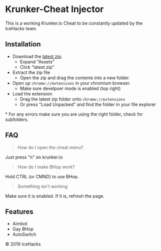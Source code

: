 # Krunker-Cheat Injector
This is a working Krunker.io Cheat to be constantly updated by the IceHacks team.

## Installation
- Download the [latest zip](https://github.com/IceHacks/KrunkerCheatInjector/releases/latest).
  - Expand "Assets"
  - Click "latest.zip"
- Extract the zip file
  - Open the zip and drag the contents into a new folder.
- Open up `chrome://extensions` in your chromium browser.
  - Make sure develpoer mode is enabled (top right)
- Load the extension
  - Drag the latest zip folder onto `chrome://extensions`
  - Or press "Load Unpacked" and find the folder in your file explorer
  
\* For any errors make sure you are using the right folder, check for subfolders.

## FAQ
> How do I open the cheat menu?

Just press "n" on krunker.io

> How do I make BHop work?

Hold CTRL (or CMND) to use BHop.

> Something isn't working

Make sure it is enabled. If it is, refresh the page.

## Features
- Aimbot
- Gay BHop
- AutoSwitch

© 2019 IceHacks

